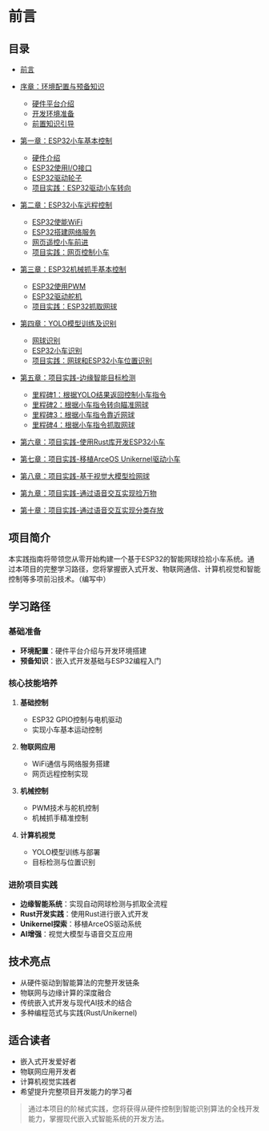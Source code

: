 # 前言 

## 目录
- [前言](preface.md)

- [序章：环境配置与预备知识](chapter0/chapter_00.md)
  * [硬件平台介绍](chapter0/0_1_hardware_intro.md)
  * [开发环境准备](chapter0/0_2_dev_env.md)
  * [前置知识引导](chapter0/0_3_prerequisites.md)

- [第一章：ESP32小车基本控制](chapter1/chapter_01.md)
  * [硬件介绍](chapter1/1_1_hardware_intro.md)
  * [ESP32使用I/O接口](chapter1/1_2_io_control.md)
  * [ESP32驱动轮子](chapter1/1_3_motor_control.md)
  * [项目实践：ESP32驱动小车转向](chapter1/1_4_turn_around.md)

- [第二章：ESP32小车远程控制](chapter2/chapter_02.md)
  * [ESP32使能WiFi](chapter2/2_1_wifi_control.md)
  * [ESP32搭建网络服务](chapter2/2_2_establish_server.md)
  * [网页遥控小车前进](chapter2/2_3_web_control_car_advance.md)
  * [项目实践：网页控制小车](chapter2/2_4_web_control_car.md)

- [第三章：ESP32机械抓手基本控制](chapter3/chapter_03.md)
  * [ESP32使用PWM](chapter3/3_1_pwm_control.md)
  * [ESP32驱动舵机](chapter3/3_2_servo_control.md)
  * [项目实践：ESP32抓取网球](chapter3/3_3_catch_tennis.md)

- [第四章：YOLO模型训练及识别](chapter4/chapter_04.md)
  * [网球识别](chapter4/4_1_tennis_detect.md)
  * [ESP32小车识别](chapter4/4_2_car_detect.md)
  * [项目实践：网球和ESP32小车位置识别](chapter4/4_3_tennis_and_car_position_detect.md)

- [第五章：项目实践-边缘智能目标检测](chapter5/chapter_05.md)
  * [里程碑1：根据YOLO结果返回控制小车指令](chapter5/5_1_yolo_result_to_car_cmd.md)
  * [里程碑2：根据小车指令转向瞄准网球](chapter5/5_2_car_cmd_turn_to_tennis.md)
  * [里程碑3：根据小车指令靠近网球](chapter5/5_3_car_cmd_move_to_tennis.md)
  * [里程碑4：根据小车指令抓取网球](chapter5/5_4_car_cmd_catch_tennis.md)

- [第六章：项目实践-使用Rust库开发ESP32小车](chapter6/chapter_06.md)

- [第七章：项目实践-移植ArceOS Unikernel驱动小车](chapter7/chapter_07.md)

- [第八章：项目实践-基于视觉大模型捡网球](chapter8/chapter_08.md)

- [第九章：项目实践-通过语音交互实现捡万物](chapter9/chapter_09.md)

- [第十章：项目实践-通过语音交互实现分类存放](chapter10/chapter_10.md)

## 项目简介

本实践指南将带领您从零开始构建一个基于ESP32的智能网球捡拾小车系统。通过本项目的完整学习路径，您将掌握嵌入式开发、物联网通信、计算机视觉和智能控制等多项前沿技术。（编写中）

## 学习路径

### 基础准备
- **环境配置**：硬件平台介绍与开发环境搭建
- **预备知识**：嵌入式开发基础与ESP32编程入门

### 核心技能培养
1. **基础控制**  
   - ESP32 GPIO控制与电机驱动
   - 实现小车基本运动控制

2. **物联网应用**  
   - WiFi通信与网络服务搭建
   - 网页远程控制实现

3. **机械控制**  
   - PWM技术与舵机控制
   - 机械抓手精准控制

4. **计算机视觉**  
   - YOLO模型训练与部署
   - 目标检测与位置识别

### 进阶项目实践
- **边缘智能系统**：实现自动网球检测与抓取全流程
- **Rust开发实践**：使用Rust进行嵌入式开发
- **Unikernel探索**：移植ArceOS驱动系统
- **AI增强**：视觉大模型与语音交互应用

## 技术亮点

- 从硬件驱动到智能算法的完整开发链条
- 物联网与边缘计算的深度融合
- 传统嵌入式开发与现代AI技术的结合
- 多种编程范式与实践(Rust/Unikernel)

## 适合读者

- 嵌入式开发爱好者
- 物联网应用开发者
- 计算机视觉实践者
- 希望提升完整项目开发能力的学习者

> 通过本项目的阶梯式实践，您将获得从硬件控制到智能识别算法的全栈开发能力，掌握现代嵌入式智能系统的开发方法。